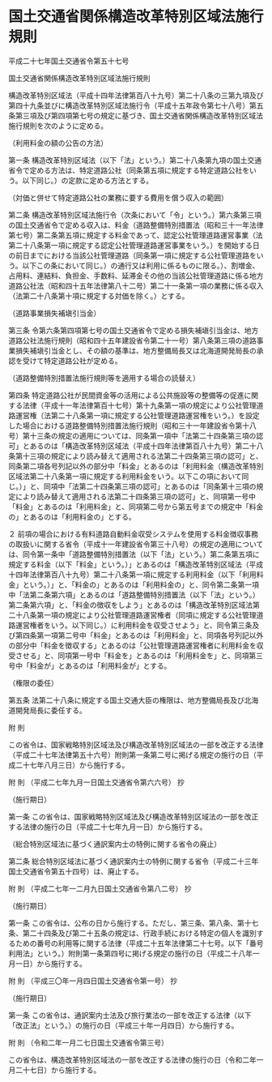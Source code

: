 # 国土交通省関係構造改革特別区域法施行規則

平成二十七年国土交通省令第五十七号

国土交通省関係構造改革特別区域法施行規則

構造改革特別区域法（平成十四年法律第百八十九号）第二十八条の三第九項及び第四十九条並びに構造改革特別区域法施行令（平成十五年政令第七十八号）第五条第三項及び第四項第七号の規定に基づき、国土交通省関係構造改革特別区域法施行規則を次のように定める。

（利用料金の額の公告の方法）

第一条 構造改革特別区域法（以下「法」という。）第二十八条第九項の国土交通省令で定める方法は、特定道路公社（同条第五項に規定する特定道路公社をいう。以下同じ。）の定款に定める方法とする。

（対価と併せて特定道路公社の業務に要する費用を償う収入の範囲）

第二条 構造改革特別区域法施行令（次条において「令」という。）第六条第三項の国土交通省令で定める収入は、料金（道路整備特別措置法（昭和三十一年法律第七号）第二条第五項に規定する料金であって、認定公社管理道路運営事業（法第二十八条第一項に規定する認定公社管理道路運営事業をいう。）を開始する日の前日までにおける当該公社管理道路（同条第一項に規定する公社管理道路をいう。以下この条において同じ。）の通行又は利用に係るものに限る。）、割増金、占用料、連結料、負担金、手数料、延滞金その他の当該公社管理道路に係る地方道路公社法（昭和四十五年法律第八十二号）第二十一条第一項の業務に係る収入（法第二十八条第十項に規定する対価を除く。）とする。

（道路事業損失補塡引当金）

第三条 令第六条第四項第七号の国土交通省令で定める損失補塡引当金は、地方道路公社法施行規則（昭和四十五年建設省令第二十一号）第八条第三項の道路事業損失補塡引当金とし、その額の基準は、地方整備局長又は北海道開発局長の承認を受けて特定道路公社が定める。

（道路整備特別措置法施行規則等を適用する場合の読替え）

第四条 特定道路公社が民間資金等の活用による公共施設等の整備等の促進に関する法律（平成十一年法律第百十七号）第十九条第一項の規定により公社管理道路運営権（法第二十八条第一項に規定する公社管理道路運営権をいう。）を設定した場合における道路整備特別措置法施行規則（昭和三十一年建設省令第十八号）第十三条の規定の適用については、同条第一項中「法第二十四条第三項の認可」とあるのは「構造改革特別区域法（平成十四年法律第百八十九号）第二十八条第十三項の規定により読み替えて適用される法第二十四条第三項の認可」と、同条第二項各号列記以外の部分中「料金」とあるのは「利用料金（構造改革特別区域法第二十八条第一項に規定する利用料金をいう。以下この項において同じ。）」と、同項中「法第二十四条第三項の認可」とあるのは「同条第十三項の規定により読み替えて適用される法第二十四条第三項の認可」と、同項第一号中「料金」とあるのは「利用料金」と、同項第二号から第五号までの規定中「料金の」とあるのは「利用料金の」とする。

２ 前項の場合における有料道路自動料金収受システムを使用する料金徴収事務の取扱いに関する省令（平成十一年建設省令第三十八号）の規定の適用については、同令第一条中「道路整備特別措置法（以下「法」という。）第二条第五項に規定する料金（以下「料金」という。）」とあるのは「構造改革特別区域法（平成十四年法律第百八十九号）第二十八条第一項に規定する利用料金（以下「利用料金」という。）」と、「料金の」とあるのは「利用料金の」と、同令第二条第一項中「法第二条第六項」とあるのは「道路整備特別措置法（以下「法」という。）第二条第六項」と、「料金の徴収をしよう」とあるのは「構造改革特別区域法第二十八条第一項の規定により公社管理道路運営権者（同項に規定する公社管理道路運営権者をいう。以下同じ。）に利用料金を収受させよう」と、同令第三条及び第四条第一項第二号中「料金」とあるのは「利用料金」と、同項各号列記以外の部分中「料金を徴収する」とあるのは「公社管理道路運営権者に利用料金を収受させる」と、同項第一号中「料金を」とあるのは「利用料金を」と、同項第三号中「料金が」とあるのは「利用料金が」とする。

（権限の委任）

第五条 法第二十八条に規定する国土交通大臣の権限は、地方整備局長及び北海道開発局長に委任する。

附 則

この省令は、国家戦略特別区域法及び構造改革特別区域法の一部を改正する法律（平成二十七年法律第五十六号）附則第一条第二号に掲げる規定の施行の日（平成二十七年八月三日）から施行する。

附 則 （平成二七年九月一日国土交通省令第六六号） 抄

（施行期日）

第一条 この省令は、国家戦略特別区域法及び構造改革特別区域法の一部を改正する法律の施行の日（平成二十七年九月一日）から施行する。

（総合特別区域法に基づく通訳案内士の特例に関する省令の廃止）

第二条 総合特別区域法に基づく通訳案内士の特例に関する省令（平成二十三年国土交通省令第五十四号）は、廃止する。

附 則 （平成二七年一二月九日国土交通省令第八二号） 抄

（施行期日）

第一条 この省令は、公布の日から施行する。ただし、第三条、第八条、第十七条、第二十四条及び第二十五条の規定は、行政手続における特定の個人を識別するための番号の利用等に関する法律（平成二十五年法律第二十七号。以下「番号利用法」という。）附則第一条第四号に掲げる規定の施行の日（平成二十八年一月一日）から施行する。

附 則 （平成三〇年一月四日国土交通省令第一号） 抄

（施行期日）

第一条 この省令は、通訳案内士法及び旅行業法の一部を改正する法律（以下「改正法」という。）の施行の日（平成三十年一月四日）から施行する。

附 則 （令和二年一月二七日国土交通省令第三号）

この省令は、構造改革特別区域法の一部を改正する法律の施行の日（令和二年一月二十七日）から施行する。
